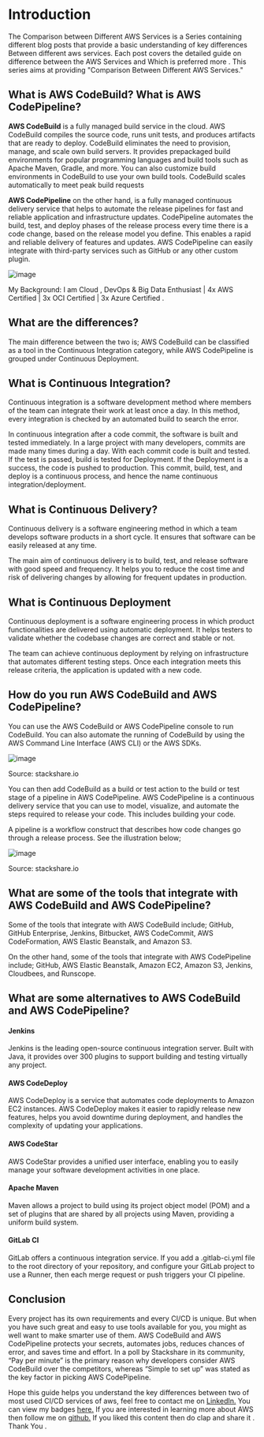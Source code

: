 # Introduction

The Comparison between Different AWS Services is a Series containing different blog posts that provide a basic understanding of key differences Between different aws services. Each post covers the detailed guide on difference between the AWS Services and Which is preferred more . This series aims at providing "Comparison Between Different AWS Services."

## What is AWS CodeBuild? What is AWS CodePipeline?

**AWS CodeBuild** is a fully managed build service in the cloud. AWS CodeBuild compiles the source code, runs unit tests, and produces artifacts that are ready to deploy. CodeBuild eliminates the need to provision, manage, and scale own build servers. It provides prepackaged build environments for popular programming languages and build tools such as Apache Maven, Gradle, and more. You can also customize build environments in CodeBuild to use your own build tools. CodeBuild scales automatically to meet peak build requests

**AWS CodePipeline** on the other hand, is a fully managed continuous delivery service that helps to automate the release pipelines for fast and reliable application and infrastructure updates. CodePipeline automates the build, test, and deploy phases of the release process every time there is a code change, based on the release model you define. This enables a rapid and reliable delivery of features and updates. AWS CodePipeline can easily integrate with third-party services such as GitHub or any other custom plugin.


![image](https://dev-to-uploads.s3.amazonaws.com/uploads/articles/vzvxteb1vwu50a3winfd.png)

My Background: I am Cloud , DevOps & Big Data Enthusiast | 4x AWS Certified | 3x OCI Certified | 3x Azure Certified . 



## What are the differences?

The main difference between the two is; AWS CodeBuild can be classified as a tool in the Continuous Integration category, while AWS CodePipeline is grouped under Continuous Deployment.


## What is Continuous Integration?

Continuous integration is a software development method where members of the team can integrate their work at least once a day. In this method, every integration is checked by an automated build to search the error.

In continuous integration after a code commit, the software is built and tested immediately. In a large project with many developers, commits are made many times during a day. With each commit code is built and tested. If the test is passed, build is tested for Deployment. If the Deployment is a success, the code is pushed to production. This commit, build, test, and deploy is a continuous process, and hence the name continuous integration/deployment.

## What is Continuous Delivery?

Continuous delivery is a software engineering method in which a team develops software products in a short cycle. It ensures that software can be easily released at any time.

The main aim of continuous delivery is to build, test, and release software with good speed and frequency. It helps you to reduce the cost time and risk of delivering changes by allowing for frequent updates in production.

## What is Continuous Deployment

Continuous deployment is a software engineering process in which product functionalities are delivered using automatic deployment. It helps testers to validate whether the codebase changes are correct and stable or not.

The team can achieve continuous deployment by relying on infrastructure that automates different testing steps. Once each integration meets this release criteria, the application is updated with a new code.


 ## How do you run AWS CodeBuild and AWS CodePipeline?

You can use the AWS CodeBuild or AWS CodePipeline console to run CodeBuild. You can also automate the running of CodeBuild by using the AWS Command Line Interface (AWS CLI) or the AWS SDKs.

![image](https://dev-to-uploads.s3.amazonaws.com/uploads/articles/2u8085gkpy5bihz6d53h.png)
 

Source: stackshare.io

 

You can then add CodeBuild as a build or test action to the build or test stage of a pipeline in AWS CodePipeline. AWS CodePipeline is a continuous delivery service that you can use to model, visualize, and automate the steps required to release your code. This includes building your code. 

A pipeline is a workflow construct that describes how code changes go through a release process. See the illustration below; 

![image](https://dev-to-uploads.s3.amazonaws.com/uploads/articles/esp0wlxm5cdtcog793kx.png)
 

Source: stackshare.io



## What are some of the tools that integrate with AWS CodeBuild and AWS CodePipeline?

Some of the tools that integrate with AWS CodeBuild include; GitHub, GitHub Enterprise, Jenkins, Bitbucket, AWS CodeCommit, AWS CodeFormation, AWS Elastic Beanstalk, and Amazon S3.

On the other hand, some of the tools that integrate with AWS CodePipeline include; GitHub, AWS Elastic Beanstalk, Amazon EC2, Amazon S3, Jenkins, Cloudbees, and Runscope. 

## What are some alternatives to AWS CodeBuild and AWS CodePipeline?

#### Jenkins 

Jenkins is the leading open-source continuous integration server. Built with Java, it provides over 300 plugins to support building and testing virtually any project.

#### AWS CodeDeploy

AWS CodeDeploy is a service that automates code deployments to Amazon EC2 instances. AWS CodeDeploy makes it easier to rapidly release new features, helps you avoid downtime during deployment, and handles the complexity of updating your applications.

#### AWS CodeStar

AWS CodeStar provides a unified user interface, enabling you to easily manage your software development activities in one place. 

#### Apache Maven

Maven allows a project to build using its project object model (POM) and a set of plugins that are shared by all projects using Maven, providing a uniform build system.

#### GitLab CI

GitLab offers a continuous integration service. If you add a .gitlab-ci.yml file to the root directory of your repository, and configure your GitLab project to use a Runner, then each merge request or push triggers your CI pipeline.

## Conclusion

Every project has its own requirements and every CI/CD is unique. But when you have such great and easy to use tools available for you, you might as well want to make smarter use of them. AWS CodeBuild and AWS CodePipeline protects your secrets, automates jobs, reduces chances of error, and saves time and effort. In a poll by Stackshare in its community, “Pay per minute” is the primary reason why developers consider AWS CodeBuild over the competitors, whereas “Simple to set up” was stated as the key factor in picking AWS CodePipeline.

Hope this guide helps you understand the key differences between two of most used CI/CD services of aws, feel free to contact me on [LinkedIn.](https://www.linkedin.com/in/adit-modi-2a4362191/)
You can view my badges [here.](https://www.youracclaim.com/users/adit-modi/badges)
If you are interested in learning more about AWS then follow me on [github.](https://github.com/AditModi)
If you liked this content then do clap and share it . Thank You .
